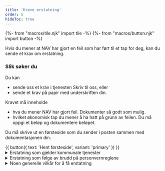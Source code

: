 ```yaml
---
title: 'Kreve erstatning'
order: 5
hideToc: true
---
```


{%- from "macros/tile.njk" import tile -%}
{%- from "macros/button.njk" import button -%}

Hvis du mener at NAV har gjort en feil som har ført til et tap for deg, kan du sende et krav om erstatning.

### Slik søker du

Du kan
* sende oss et krav i tjenesten Skriv til oss, eller
* sende et krav på papir med underskriften din.

Kravet må inneholde
* hva du mener NAV har gjort feil. Dokumenter så godt som mulig.
* hvilket økonomisk tap du mener å ha hatt på grunn av feilen. Du må oppgi et beløp og dokumentere beløpet.

Du må skrive ut en førsteside som du sender i posten sammen med dokumentasjonen din.

<div>
{{ button({ text: 'Hent førsteside', variant: 'primary' }) }}
</div>

<div class="accordion">
  <details>
    <summary>Erstatning som gjelder kommunale tjenester</summary>
    {% prose "py-2 pl-5 -ml-5 -translate-x-px border-l-2 border-slate-400" %}
    {% endprose %}
  </details>

  <details>
    <summary>Erstatning som følge av brudd på personvernreglene </summary>
    {% prose "py-2 pl-5 -ml-5 -translate-x-px border-l-2 border-slate-400" %}
    {% endprose %}
  </details>

  <details>
    <summary>Noen generelle vilkår for å få erstatning</summary>
    {% prose "py-2 pl-5 -ml-5 -translate-x-px border-l-2 border-slate-400" %}
    {% endprose %}
  </details>
</div>